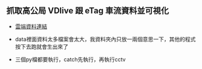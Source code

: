 ## 抓取高公局 VDlive 跟 eTag 車流資料並可視化

* [雲端資料連結](https://drive.google.com/drive/u/0/folders/1I3rA3ZehhaQzNO7PR-am4WoMeOBse6vv)

* data裡面資料太多檔案會太大，我資料夾內只放一兩個意思一下，其他的程式按下去跑就會生出來了
* 三個py檔都要執行，catch先執行，再執行cctv
